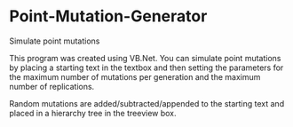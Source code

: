 # Point-Mutation-Generator
Simulate point mutations

This program was created using VB.Net.  You can simulate point mutations by placing a starting text in the textbox and then setting the parameters for the maximum number of mutations per generation and the maximum number of replications.  

Random mutations are added/subtracted/appended to the starting text and placed in a hierarchy tree in the treeview box. 
